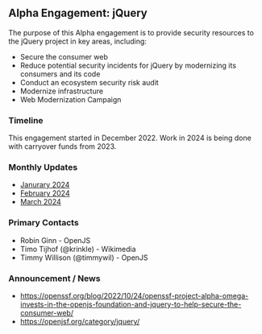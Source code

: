 ## Alpha Engagement: jQuery 

The purpose of this Alpha engagement is to provide security resources to the jQuery project
in key areas, including:

* Secure the consumer web
* Reduce potential security incidents for jQuery by modernizing its consumers and its code
* Conduct an ecosystem security risk audit
* Modernize infrastructure
* Web Modernization Campaign

### Timeline

This engagement started in December 2022. Work in 2024 is being done with carryover funds from 2023.

### Monthly Updates

* [Janurary 2024](update-2024-01.md)
* [February 2024](update-2024-02.md)
* [March 2024](update-2024-03.md)

### Primary Contacts

* Robin Ginn - OpenJS
* Timo Tijhof (@krinkle) - Wikimedia
* Timmy Willison (@timmywil) - OpenJS

### Announcement / News

* <https://openssf.org/blog/2022/10/24/openssf-project-alpha-omega-invests-in-the-openjs-foundation-and-jquery-to-help-secure-the-consumer-web/>
* <https://openjsf.org/category/jquery/>

